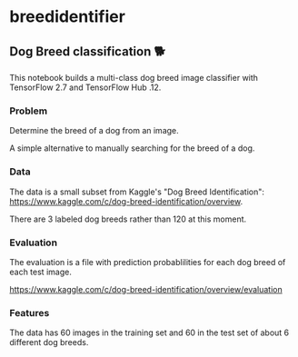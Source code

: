 # breedidentifier

## Dog Breed classification 🐕
This notebook builds a multi-class dog breed image classifier with TensorFlow 2.7 and TensorFlow Hub .12.

### Problem
Determine the breed of a dog from an image.

A simple alternative to manually searching for the breed of a dog.

### Data
The data is a small subset from Kaggle's "Dog Breed Identification": https://www.kaggle.com/c/dog-breed-identification/overview.

There are 3 labeled dog breeds rather than 120 at this moment.

### Evaluation
The evaluation is a file with prediction probablilities for each dog breed of each test image.

https://www.kaggle.com/c/dog-breed-identification/overview/evaluation

### Features
The data has 60 images in the training set and 60 in the test set of about 6 different dog breeds.
